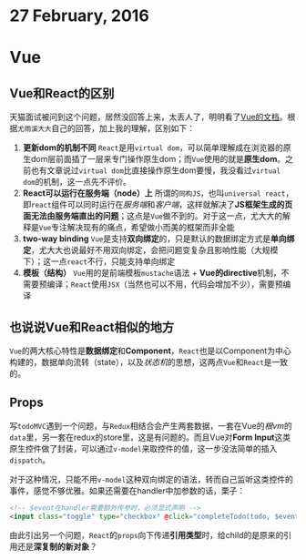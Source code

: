 # 27 February, 2016

# Vue

## Vue和React的区别

天猫面试被问到这个问题，居然没回答上来，太丢人了，明明看了[Vue的文档](http://vuejs.org/guide/comparison.html)。根据`尤雨溪大大`自己的回答，加上我的理解，区别如下：

1. **更新dom的机制不同** `React`是用`virtual dom`，可以简单理解成在浏览器的原生dom层前面插了一层来专门操作原生dom；而`Vue`使用的就是**原生dom**。之前也有文章说过`virtual dom`比直接操作原生dom要慢，我没看过`virtual dom`的机制，这一点先不评价。
2. **React可以运行在服务端（node）上** 所谓的`同构JS`，也叫`universal react`，即`react`组件可以同时运行在*服务端*和*客户端*，这样就解决了**JS框架生成的页面无法由服务端直出的问题**；这点是`Vue`做不到的。对于这一点，尤大大的解释是`Vue`专注解决现有的痛点，希望做小而美的框架而非全能
3. **two-way binding**  `Vue`是支持**双向绑定**的，只是默认的数据绑定方式是**单向绑定**，尤大大也说最好不用双向绑定，会把问题变复杂且影响性能（大规模下）；这一点`react`不行，只能支持单向绑定
4. **模板（结构）** `Vue`用的是前端模板`mustache`语法 + **Vue的directive**机制，不需要预编译；`React`使用`JSX`（当然也可以不用，代码会增加不少），需要预编译

## 也说说Vue和React相似的地方

 `Vue`的两大核心特性是**数据绑定**和**Component**，`React`也是以Component为中心构建的，数据单向流转（state），以及*状态机*的思想，这两点`Vue`和`React`是一致的。

 
## Props
 
写`todoMVC`遇到一个问题，与`Redux`相结合会产生两套数据，一套在Vue的*根vm*的`data`里，另一套在redux的store里，这是有问题的。而且Vue对**Form Input**这类原生控件做了封装，可以通过`v-model`来取控件的值，这一步没法简单的插入`dispatch`。

对于这种情况，只能不用`v-model`这种双向绑定的语法，转而自己监听这类控件的事件，感觉不够优雅。如果还需要在handler中加参数的话，栗子：

```html
<!-- $event在handler需要额外传参时，必须显式声明 -->
<input class="toggle" type="checkbox" @click="completeTodo(todo, $event)">
```
 
 由此引出另一个问题，`React`的`props`向下传递**引用类型**时，给child的是原来的引用还是**深复制的新对象**？
 